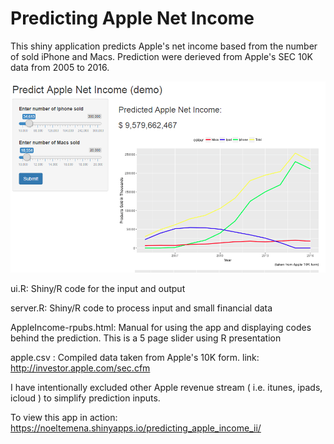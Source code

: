 # Predicting Apple Net Income

This shiny application predicts Apple's net income based from the number of sold iPhone and Macs. Prediction were derieved from Apple's SEC 10K data from 2005 to 2016.

![AppleIncome](https://github.com/ntemena720/PredictAppleIncome/blob/master/apple.PNG)


 ui.R: Shiny/R code for the input and output

 server.R: Shiny/R code to process input and small financial data

AppleIncome-rpubs.html: Manual for using the app and displaying codes behind the prediction. This is a 5 page slider using R presentation

apple.csv : Compiled data taken from Apple's 10K form. link: http://investor.apple.com/sec.cfm 

I have intentionally excluded other Apple revenue stream ( i.e. itunes, ipads, icloud ) to simplify prediction inputs.

To view this app in action: https://noeltemena.shinyapps.io/predicting_apple_income_ii/

